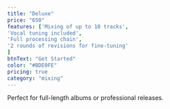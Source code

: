 ```yaml
---
title: "Deluxe"
price: "650"
features: ['Mixing of up to 10 tracks',
'Vocal tuning included', 
'Full processing chain', 
'2 rounds of revisions for fine-tuning'
]
btnText: "Get Started"
color: "#BDE0FE"
pricing: true
category: "mixing"
---
```


Perfect for full-length albums or professional releases.